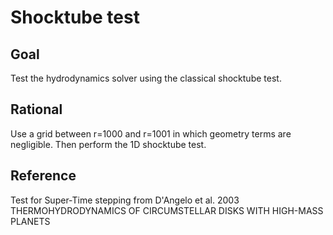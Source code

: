 # Shocktube test

## Goal

Test the hydrodynamics solver using the classical shocktube test.

## Rational

Use a grid between r=1000 and r=1001 in which geometry terms are negligible.
Then perform the 1D shocktube test.

## Reference

Test for Super-Time stepping from D'Angelo et al. 2003 THERMOHYDRODYNAMICS OF CIRCUMSTELLAR DISKS WITH HIGH-MASS PLANETS